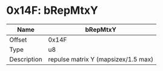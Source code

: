 # 0x14F: bRepMtxY

| Name | bRepMtxY |
| ----| ------------ |
| Offset | 0x14F |
| Type | u8 |
| Description | repulse matrix Y (mapsizex/1.5 max) |<br>

